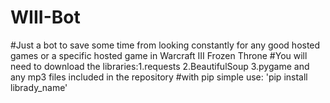 # WIII-Bot
#Just a bot to save some time from looking constantly for any good hosted games or a specific hosted game in Warcraft III Frozen Throne
#You will need to download the libraries:1.requests 2.BeautifulSoup 3.pygame and any mp3 files included in the repository 
#with pip simple use: 'pip install librady_name'

